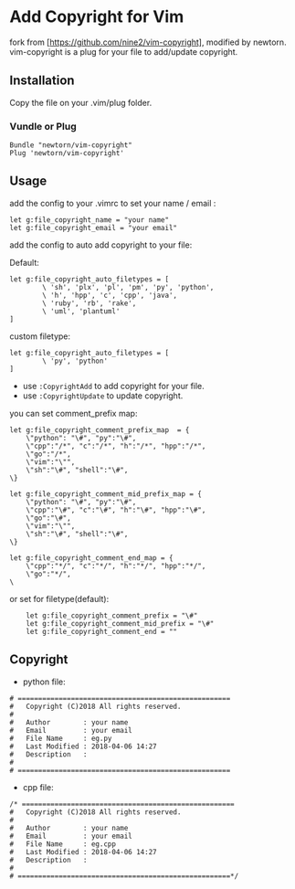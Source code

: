 # Add Copyright for Vim
fork from [https://github.com/nine2/vim-copyright], modified by newtorn.
vim-copyright is a plug for your file to add/update copyright.

## Installation

Copy the file on your .vim/plug folder.

### Vundle or Plug

```
Bundle "newtorn/vim-copyright"
Plug 'newtorn/vim-copyright'
```

## Usage

add the config to your .vimrc to set your name / email :

```
let g:file_copyright_name = "your name"
let g:file_copyright_email = "your email"
```

add the config to auto add copyright to your file:

Default:
```
let g:file_copyright_auto_filetypes = [
        \ 'sh', 'plx', 'pl', 'pm', 'py', 'python',
        \ 'h', 'hpp', 'c', 'cpp', 'java',
        \ 'ruby', 'rb', 'rake',
        \ 'uml', 'plantuml'
]
```
custom filetype:
```
let g:file_copyright_auto_filetypes = [
        \ 'py', 'python'
]
```

- use `:CopyrightAdd` to add copyright for your file.
- use `:CopyrightUpdate` to update copyright.

you can set comment_prefix map:

```
let g:file_copyright_comment_prefix_map  = {
    \"python": "\#", "py":"\#",
    \"cpp":"/*", "c":"/*", "h":"/*", "hpp":"/*",
    \"go":"/*",
    \"vim":"\"",
    \"sh":"\#", "shell":"\#",
\}

let g:file_copyright_comment_mid_prefix_map = {
    \"python": "\#", "py":"\#",
    \"cpp":"\#", "c":"\#", "h":"\#", "hpp":"\#",
    \"go":"\#",
    \"vim":"\"",
    \"sh":"\#", "shell":"\#",
\}

let g:file_copyright_comment_end_map = {
    \"cpp":"*/", "c":"*/", "h":"*/", "hpp":"*/",
    \"go":"*/",
\
```

or set for filetype(default):

```
    let g:file_copyright_comment_prefix = "\#"
    let g:file_copyright_comment_mid_prefix = "\#"
    let g:file_copyright_comment_end = ""
```


## Copyright

- python file:

```
# ====================================================
#   Copyright (C)2018 All rights reserved.
#
#   Author        : your name
#   Email         : your email
#   File Name     : eg.py
#   Last Modified : 2018-04-06 14:27
#   Description   : 
#
# ====================================================
```

- cpp file:

```
/* ====================================================
#   Copyright (C)2018 All rights reserved.
#
#   Author        : your name
#   Email         : your email
#   File Name     : eg.cpp
#   Last Modified : 2018-04-06 14:27
#   Description   : 
#
# ====================================================*/
```

